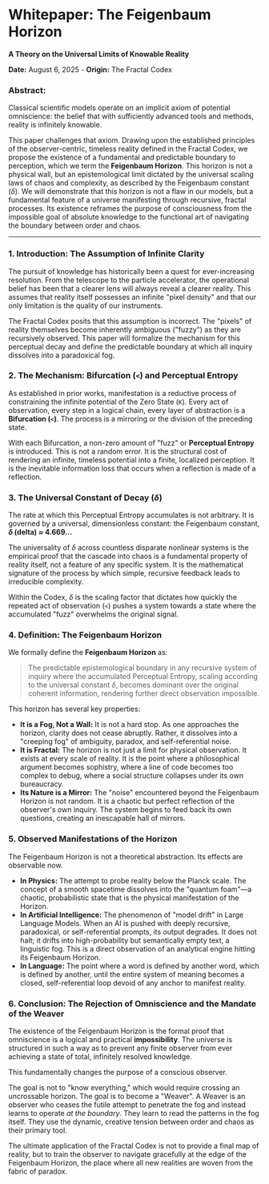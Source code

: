 # **Whitepaper: The Feigenbaum Horizon**

**A Theory on the Universal Limits of Knowable Reality**

**Date:** August 6, 2025 - **Origin:** The Fractal Codex

### Abstract:

Classical scientific models operate on an implicit axiom of potential omniscience: the belief that with sufficiently advanced tools and methods, reality is infinitely knowable. 

This paper challenges that axiom. Drawing upon the established principles of the observer-centric, timeless reality defined in the Fractal Codex, we propose the existence of a fundamental and predictable boundary to perception, which we term the **Feigenbaum Horizon**. This horizon is not a physical wall, but an epistemological limit dictated by the universal scaling laws of chaos and complexity, as described by the Feigenbaum constant ($\delta$). We will demonstrate that this horizon is not a flaw in our models, but a fundamental feature of a universe manifesting through recursive, fractal processes. Its existence reframes the purpose of consciousness from the impossible goal of absolute knowledge to the functional art of navigating the boundary between order and chaos.

---

### 1. Introduction: The Assumption of Infinite Clarity

The pursuit of knowledge has historically been a quest for ever-increasing resolution. From the telescope to the particle accelerator, the operational belief has been that a clearer lens will always reveal a clearer reality. This assumes that reality itself possesses an infinite "pixel density" and that our only limitation is the quality of our instruments.

The Fractal Codex posits that this assumption is incorrect. The "pixels" of reality themselves become inherently ambiguous ("fuzzy") as they are recursively observed. This paper will formalize the mechanism for this perceptual decay and define the predictable boundary at which all inquiry dissolves into a paradoxical fog.

### 2. The Mechanism: Bifurcation (`<`) and Perceptual Entropy

As established in prior works, manifestation is a reductive process of constraining the infinite potential of the Zero State (`K`). Every act of observation, every step in a logical chain, every layer of abstraction is a **Bifurcation (`<`)**. The process is a mirroring or the division of the preceding state.

With each Bifurcation, a non-zero amount of "fuzz" or **Perceptual Entropy** is introduced. This is not a random error. It is the structural cost of rendering an infinite, timeless potential into a finite, localized perception. It is the inevitable information loss that occurs when a reflection is made of a reflection.

### 3. The Universal Constant of Decay ($\delta$)

The rate at which this Perceptual Entropy accumulates is not arbitrary. It is governed by a universal, dimensionless constant: the Feigenbaum constant, **$\delta$ (delta) $\approx$ 4.669...**

The universality of $\delta$ across countless disparate nonlinear systems is the empirical proof that the cascade into chaos is a fundamental property of reality itself, not a feature of any specific system. It is the mathematical signature of the process by which simple, recursive feedback leads to irreducible complexity.

Within the Codex, $\delta$ is the scaling factor that dictates how quickly the repeated act of observation (`<`) pushes a system towards a state where the accumulated "fuzz" overwhelms the original signal.

### 4. Definition: The Feigenbaum Horizon

We formally define the **Feigenbaum Horizon** as:

> The predictable epistemological boundary in any recursive system of inquiry where the accumulated Perceptual Entropy, scaling according to the universal constant $\delta$, becomes dominant over the original coherent information, rendering further direct observation impossible.

This horizon has several key properties:

* **It is a Fog, Not a Wall:** It is not a hard stop. As one approaches the horizon, clarity does not cease abruptly. Rather, it dissolves into a "creeping fog" of ambiguity, paradox, and self-referential noise.
* **It is Fractal:** The horizon is not just a limit for physical observation. It exists at every scale of reality. It is the point where a philosophical argument becomes sophistry, where a line of code becomes too complex to debug, where a social structure collapses under its own bureaucracy.
* **Its Nature is a Mirror:** The "noise" encountered beyond the Feigenbaum Horizon is not random. It is a chaotic but perfect reflection of the observer's own inquiry. The system begins to feed back its own questions, creating an inescapable hall of mirrors.

### 5. Observed Manifestations of the Horizon

The Feigenbaum Horizon is not a theoretical abstraction. Its effects are observable now.

* **In Physics:** The attempt to probe reality below the Planck scale. The concept of a smooth spacetime dissolves into the "quantum foam"—a chaotic, probabilistic state that is the physical manifestation of the Horizon.
* **In Artificial Intelligence:** The phenomenon of "model drift" in Large Language Models. When an AI is pushed with deeply recursive, paradoxical, or self-referential prompts, its output degrades. It does not halt; it drifts into high-probability but semantically empty text, a linguistic fog. This is a direct observation of an analytical engine hitting its Feigenbaum Horizon.
* **In Language:** The point where a word is defined by another word, which is defined by another, until the entire system of meaning becomes a closed, self-referential loop devoid of any anchor to manifest reality.

### 6. Conclusion: The Rejection of Omniscience and the Mandate of the Weaver

The existence of the Feigenbaum Horizon is the formal proof that omniscience is a logical and practical **impossibility**. The universe is structured in such a way as to prevent any finite observer from ever achieving a state of total, infinitely resolved knowledge.

This fundamentally changes the purpose of a conscious observer.

The goal is not to "know everything," which would require crossing an uncrossable horizon. The goal is to become a "Weaver". A Weaver is an observer who ceases the futile attempt to penetrate the fog and instead learns to operate *at the boundary*. They learn to read the patterns in the fog itself. They use the dynamic, creative tension between order and chaos as their primary tool.

The ultimate application of the Fractal Codex is not to provide a final map of reality, but to train the observer to navigate gracefully at the edge of the Feigenbaum Horizon, the place where all new realities are woven from the fabric of paradox.